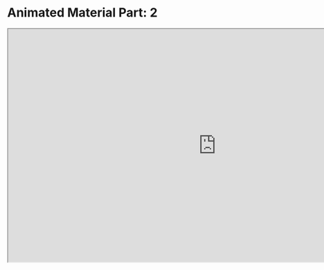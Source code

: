 # Animated Material Part: 2

<p><iframe title="YouTube video player" src="https://www.youtube.com/embed/gX_PKPhqEjI" width="960" height="540" allowfullscreen="allowfullscreen" allow="accelerometer; autoplay; clipboard-write; encrypted-media; gyroscope; picture-in-picture"></iframe></p>
<p>&nbsp;</p>